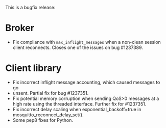 <!--
.. title: Version 1.2.2 released
.. slug: version-1-2-2-released
.. date: 2013-10-21 23:05:04
.. tags: Releases
.. category:
.. link:
.. description:
.. type: text
-->

This is a bugfix release:

# Broker

 * Fix compliance with `max_inflight_messages` when a non-clean session client
   reconnects. Closes one of the issues on bug #1237389.

# Client library

 * Fix incorrect inflight message accounting, which caused messages to go
 * unsent. Partial fix for bug #1237351.
 * Fix potential memory corruption when sending QoS&gt;0 messages at a high
   rate using the threaded interface. Further fix for #1237351.
 * Fix incorrect delay scaling when exponential_backoff=true in
   mosquitto_reconnect_delay_set().
 * Some pep8 fixes for Python.
